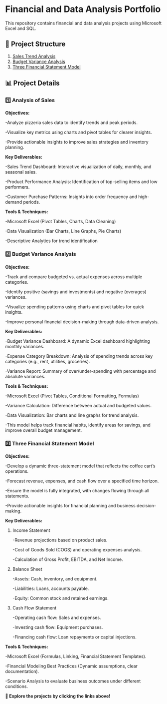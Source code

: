 # Financial and Data Analysis Portfolio  
This repository contains financial and data analysis projects using Microsoft Excel and SQL.

## 📂 Project Structure  
1.  [Sales Trend Analysis](https://1drv.ms/x/c/f14e517e87ada3df/EWt1A0BiIJRLhPhBSJlK2ZIBcsqWQIq9Q0xvhrSby0AKag?e=EhksvO)  
2.  [Budget Variance Analysis](https://1drv.ms/x/c/f14e517e87ada3df/EYtL5y1gEAlHjsVd9zSSkG0B3XUZZlw9jGtaSi84JUcMSQ?e=rUqJ0p)  
3.  [Three Financial Statement Model](https://1drv.ms/x/c/f14e517e87ada3df/EdAlsmQWsrFIvrDOuTIYROsBg6O2RFM1_OaBHq5cfndBXA?e=8NNFkA)  

## 📊 Project Details  
### 1️⃣ Analysis of Sales

**Objectives:**

  -Analyze pizzeria sales data to identify trends and peak periods. 
  
  -Visualize key metrics using charts and pivot tables for clearer insights.
  
  -Provide actionable insights to improve sales strategies and inventory planning.

**Key Deliverables:**

  -Sales Trend Dashboard: Interactive visualization of daily, monthly, and seasonal sales.
  
  -Product Performance Analysis: Identification of top-selling items and low performers.
  
  -Customer Purchase Patterns: Insights into order frequency and high-demand periods.

**Tools & Techniques:**

  -Microsoft Excel (Pivot Tables, Charts, Data Cleaning)
  
  -Data Visualization (Bar Charts, Line Graphs, Pie Charts)
  
  -Descriptive Analytics for trend identification

### 2️⃣ Budget Variance Analysis    

**Objectives:**

  -Track and compare budgeted vs. actual expenses across multiple categories.
  
  -Identify positive (savings and investments) and negative (overages) variances.
  
  -Visualize spending patterns using charts and pivot tables for quick insights.
  
  -Improve personal financial decision-making through data-driven analysis.
  
**Key Deliverables:**

  -Budget Variance Dashboard: A dynamic Excel dashboard highlighting monthly variances.
  
  -Expense Category Breakdown: Analysis of spending trends across key categories (e.g., rent, utilities, groceries).
  
  -Variance Report: Summary of over/under-spending with percentage and absolute variances.

**Tools & Techniques:**

  -Microsoft Excel (Pivot Tables, Conditional Formatting, Formulas)
  
  -Variance Calculation: Difference between actual and budgeted values.
  
  -Data Visualization: Bar charts and line graphs for trend analysis.
  
  -This model helps track financial habits, identify areas for savings, and improve overall budget management.

### 3️⃣ Three Financial Statement Model  

  **Objectives:**
  
  -Develop a dynamic three-statement model that reflects the coffee cart’s operations.
  
  -Forecast revenue, expenses, and cash flow over a specified time horizon.
  
  -Ensure the model is fully integrated, with changes flowing through all statements.
  
  -Provide actionable insights for financial planning and business decision-making.
  
**Key Deliverables:**

1. Income Statement
  
    -Revenue projections based on product sales.
                  
    -Cost of Goods Sold (COGS) and operating expenses analysis.
                  
    -Calculation of Gross Profit, EBITDA, and Net Income.
          
2. Balance Sheet
   
   -Assets: Cash, inventory, and equipment.
    
   -Liabilities: Loans, accounts payable.
    
   -Equity: Common stock and retained earnings.
  
3. Cash Flow Statement
   
   -Operating cash flow: Sales and expenses.
    
   -Investing cash flow: Equipment purchases.
    
   -Financing cash flow: Loan repayments or capital injections.
    
**Tools & Techniques:**

  -Microsoft Excel (Formulas, Linking, Financial Statement Templates).
  
  -Financial Modeling Best Practices (Dynamic assumptions, clear documentation).
  
  -Scenario Analysis to evaluate business outcomes under different conditions.
  

  **🔗 Explore the projects by clicking the links above!**



